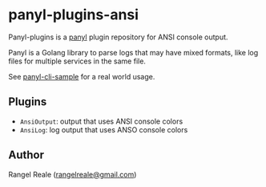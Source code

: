 # panyl-plugins-ansi

Panyl-plugins is a [panyl](https://github.com/RangelReale/panyl) plugin repository for ANSI console output.

Panyl is a Golang library to parse logs that may have mixed formats, like log files for multiple services in the same file.

See [panyl-cli-sample](https://github.com/RangelReale/panyl-cli-sample) for a real world usage.

## Plugins

 * `AnsiOutput`: output that uses ANSI console colors
 * `AnsiLog`: log output that uses ANSO console colors

## Author

Rangel Reale (rangelreale@gmail.com)
